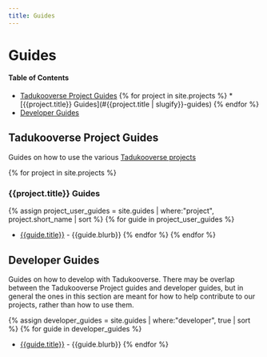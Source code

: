 ```yaml
---
title: Guides
---
```

# Guides

#### Table of Contents
* [Tadukooverse Project Guides](#tadukooverse-project-guides)
{% for project in site.projects %}	* [{{project.title}} Guides](#{{project.title | slugify}}-guides)
{% endfor %}
* [Developer Guides](#developer-guides)

## Tadukooverse Project Guides
Guides on how to use the various [Tadukooverse projects](/projects.html)

{% for project in site.projects %}
### {{project.title}} Guides
{% assign project_user_guides = site.guides | where:"project", project.short_name | sort %}
{% for guide in project_user_guides %}
* [{{guide.title}}]({{guide.url}}) - {{guide.blurb}}
{% endfor %}
{% endfor %}

## Developer Guides
Guides on how to develop with Tadukooverse. There may be overlap between the Tadukooverse Project guides and developer guides, but in general the ones in this section are 
meant for how to help contribute to our projects, rather than how to use them.

{% assign developer_guides = site.guides | where:"developer", true | sort %}
{% for guide in developer_guides %}
* [{{guide.title}}]({{guide.url}}) - {{guide.blurb}}
{% endfor %}
